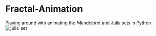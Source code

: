 # Fractal-Animation
Playing around with animating the Mandelbrot and Julia sets in Python
![julia_set](https://user-images.githubusercontent.com/55513603/106338834-6c63f180-625a-11eb-8214-bf9a5f675734.gif)

